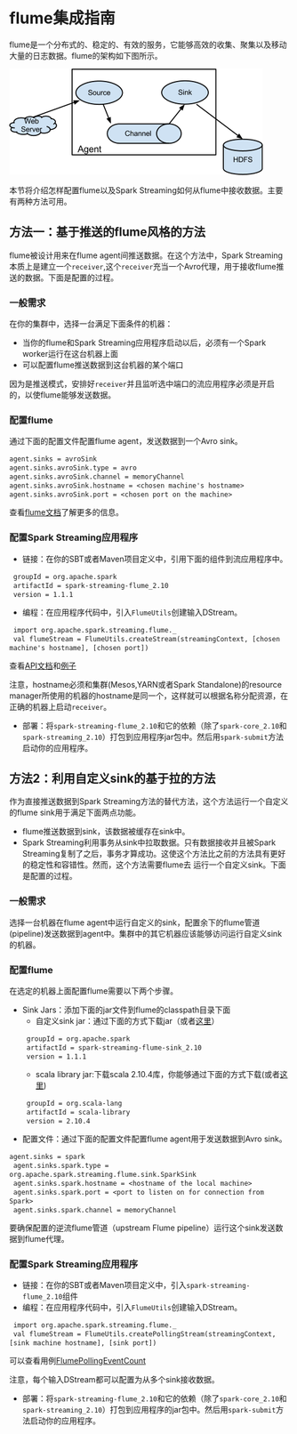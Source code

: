# flume集成指南

flume是一个分布式的、稳定的、有效的服务，它能够高效的收集、聚集以及移动大量的日志数据。flume的架构如下图所示。

![flume](../../img/flume.png)

本节将介绍怎样配置flume以及Spark Streaming如何从flume中接收数据。主要有两种方法可用。
## 方法一：基于推送的flume风格的方法

flume被设计用来在flume agent间推送数据。在这个方法中，Spark Streaming本质上是建立一个`receiver`,这个`receiver`充当一个Avro代理，用于接收flume推送的数据。下面是配置的过程。

### 一般需求

在你的集群中，选择一台满足下面条件的机器：

- 当你的flume和Spark Streaming应用程序启动以后，必须有一个Spark worker运行在这台机器上面
- 可以配置flume推送数据到这台机器的某个端口

因为是推送模式，安排好`receiver`并且监听选中端口的流应用程序必须是开启的，以使flume能够发送数据。

### 配置flume

通过下面的配置文件配置flume agent，发送数据到一个Avro sink。

```
agent.sinks = avroSink
agent.sinks.avroSink.type = avro
agent.sinks.avroSink.channel = memoryChannel
agent.sinks.avroSink.hostname = <chosen machine's hostname>
agent.sinks.avroSink.port = <chosen port on the machine>
```
查看[flume文档](https://flume.apache.org/documentation.html)了解更多的信息。

### 配置Spark Streaming应用程序

- 链接：在你的SBT或者Maven项目定义中，引用下面的组件到流应用程序中。
```
 groupId = org.apache.spark
 artifactId = spark-streaming-flume_2.10
 version = 1.1.1
```
- 编程：在应用程序代码中，引入`FlumeUtils`创建输入DStream。
```
 import org.apache.spark.streaming.flume._
 val flumeStream = FlumeUtils.createStream(streamingContext, [chosen machine's hostname], [chosen port])
```
查看[API文档](https://spark.apache.org/docs/latest/api/scala/index.html#org.apache.spark.streaming.flume.FlumeUtils$)和[例子](https://github.com/apache/spark/tree/master/examples/src/main/scala/org/apache/spark/examples/streaming/FlumeEventCount.scala)

注意，hostname必须和集群(Mesos,YARN或者Spark Standalone)的resource manager所使用的机器的hostname是同一个，这样就可以根据名称分配资源，在正确的机器上启动`receiver`。

- 部署：将`spark-streaming-flume_2.10`和它的依赖（除了`spark-core_2.10`和`spark-streaming_2.10`）打包到应用程序jar包中。然后用`spark-submit`方法启动你的应用程序。


## 方法2：利用自定义sink的基于拉的方法

作为直接推送数据到Spark Streaming方法的替代方法，这个方法运行一个自定义的flume sink用于满足下面两点功能。

- flume推送数据到sink，该数据被缓存在sink中。
- Spark Streaming利用事务从sink中拉取数据。只有数据接收并且被Spark Streaming复制了之后，事务才算成功。这使这个方法比之前的方法具有更好的稳定性和容错性。然而，这个方法需要flume去
运行一个自定义sink。下面是配置的过程。

### 一般需求

选择一台机器在flume agent中运行自定义的sink，配置余下的flume管道(pipeline)发送数据到agent中。集群中的其它机器应该能够访问运行自定义sink的机器。

### 配置flume

在选定的机器上面配置flume需要以下两个步骤。

- Sink Jars：添加下面的jar文件到flume的classpath目录下面
    - 自定义sink jar：通过下面的方式下载jar（或者[这里](http://search.maven.org/remotecontent?filepath=org/apache/spark/spark-streaming-flume-sink_2.10/1.1.1/spark-streaming-flume-sink_2.10-1.1.1.jar)）
    ```
     groupId = org.apache.spark
     artifactId = spark-streaming-flume-sink_2.10
     version = 1.1.1
    ```
    - scala library jar:下载scala 2.10.4库，你能够通过下面的方式下载(或者[这里](http://search.maven.org/remotecontent?filepath=org/scala-lang/scala-library/2.10.4/scala-library-2.10.4.jar))
    ```
     groupId = org.scala-lang
     artifactId = scala-library
     version = 2.10.4
    ```
- 配置文件：通过下面的配置文件配置flume agent用于发送数据到Avro sink。

```
agent.sinks = spark
 agent.sinks.spark.type = org.apache.spark.streaming.flume.sink.SparkSink
 agent.sinks.spark.hostname = <hostname of the local machine>
 agent.sinks.spark.port = <port to listen on for connection from Spark>
 agent.sinks.spark.channel = memoryChannel
```
要确保配置的逆流flume管道（upstream Flume pipeline）运行这个sink发送数据到flume代理。

### 配置Spark Streaming应用程序

- 链接：在你的SBT或者Maven项目定义中，引入`spark-streaming-flume_2.10`组件
- 编程：在应用程序代码中，引入`FlumeUtils`创建输入DStream。

```
 import org.apache.spark.streaming.flume._
 val flumeStream = FlumeUtils.createPollingStream(streamingContext, [sink machine hostname], [sink port])
```

可以查看用例[FlumePollingEventCount](https://github.com/apache/spark/tree/master/examples/src/main/scala/org/apache/spark/examples/streaming/FlumePollingEventCount.scala)

注意，每个输入DStream都可以配置为从多个sink接收数据。

- 部署：将`spark-streaming-flume_2.10`和它的依赖（除了`spark-core_2.10`和`spark-streaming_2.10`）打包到应用程序的jar包中。然后用`spark-submit`方法启动你的应用程序。



